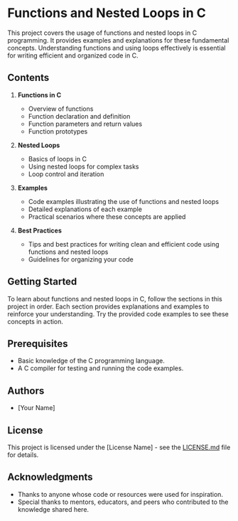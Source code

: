 # Functions and Nested Loops in C

This project covers the usage of functions and nested loops in C programming. It provides examples and explanations for these fundamental concepts. Understanding functions and using loops effectively is essential for writing efficient and organized code in C.

## Contents

1. **Functions in C**
   - Overview of functions
   - Function declaration and definition
   - Function parameters and return values
   - Function prototypes

2. **Nested Loops**
   - Basics of loops in C
   - Using nested loops for complex tasks
   - Loop control and iteration

3. **Examples**
   - Code examples illustrating the use of functions and nested loops
   - Detailed explanations of each example
   - Practical scenarios where these concepts are applied

4. **Best Practices**
   - Tips and best practices for writing clean and efficient code using functions and nested loops
   - Guidelines for organizing your code

## Getting Started

To learn about functions and nested loops in C, follow the sections in this project in order. Each section provides explanations and examples to reinforce your understanding. Try the provided code examples to see these concepts in action.

## Prerequisites

- Basic knowledge of the C programming language.
- A C compiler for testing and running the code examples.

## Authors

- [Your Name]

## License

This project is licensed under the [License Name] - see the [LICENSE.md](LICENSE.md) file for details.

## Acknowledgments

- Thanks to anyone whose code or resources were used for inspiration.
- Special thanks to mentors, educators, and peers who contributed to the knowledge shared here.

